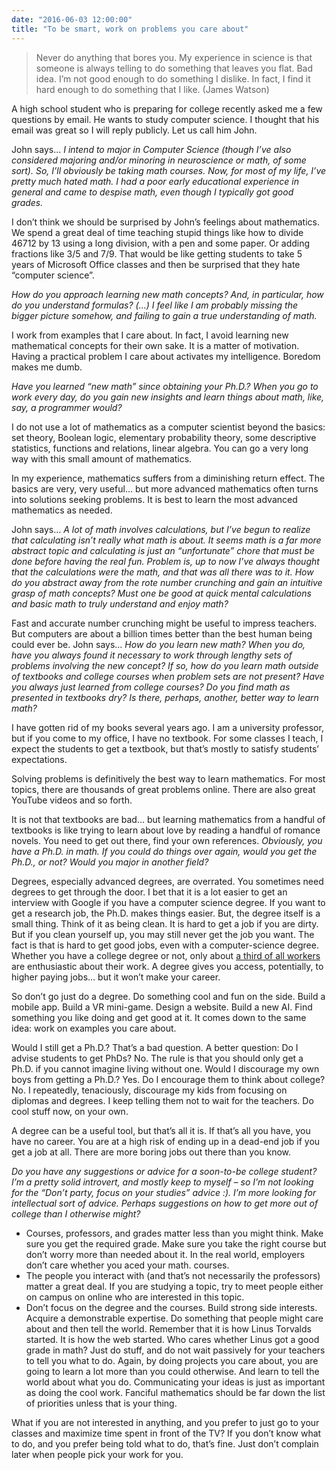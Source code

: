 ```yaml
---
date: "2016-06-03 12:00:00"
title: "To be smart, work on problems you care about"
---
```




> Never do anything that bores you. My experience in science is that someone is always telling to do something that leaves you flat. Bad idea. I&rsquo;m not good enough to do something I dislike. In fact, I find it hard enough to do something that I like. (James Watson)


A high school student who is preparing for college recently asked me a few questions by email. He wants to study computer science. I thought that his email was great so I will reply publicly. Let us call him John.

John says&hellip; <em>I intend to major in Computer Science (though I&rsquo;ve also considered majoring and/or minoring in neuroscience or math, of some sort). So, I&rsquo;ll obviously be taking math courses. Now, for most of my life, I&rsquo;ve pretty much hated math. I had a poor early educational experience in general and came to despise math, even though I typically got good grades. </em>

I don&rsquo;t think we should be surprised by John&rsquo;s feelings about mathematics. We spend a great deal of time teaching stupid things like how to divide 46712 by 13 using a long division, with a pen and some paper. Or adding fractions like 3/5 and 7/9. That would be like getting students to take 5 years of Microsoft Office classes and then be surprised that they hate &ldquo;computer science&rdquo;.

<em>How do you approach learning new math concepts? And, in particular, how do you understand formulas? (&hellip;) I feel like I am probably missing the bigger picture somehow, and failing to gain a true understanding of math.</em>

I work from examples that I care about. In fact, I avoid learning new mathematical concepts for their own sake. It is a matter of motivation. Having a practical problem I care about activates my intelligence. Boredom makes me dumb.

<em>Have you learned &ldquo;new math&rdquo; since obtaining your Ph.D.? When you go to work every day, do you gain new insights and learn things about math, like, say, a programmer would?</em>

I do not use a lot of mathematics as a computer scientist beyond the basics: set theory, Boolean logic, elementary probability theory, some descriptive statistics, functions and relations, linear algebra. You can go a very long way with this small amount of mathematics.

In my experience, mathematics suffers from a diminishing return effect. The basics are very, very useful&hellip; but more advanced mathematics often turns into solutions seeking problems. It is best to learn the most advanced mathematics as needed.

John says&hellip; <em>A lot of math involves calculations, but I&rsquo;ve begun to realize that calculating isn&rsquo;t really what math is about. It seems math is a far more abstract topic and calculating is just an &ldquo;unfortunate&rdquo; chore that must be done before having the real fun. Problem is, up to now I&rsquo;ve always thought that the calculations were the math, and that was all there was to it. How do you abstract away from the rote number crunching and gain an intuitive grasp of math concepts? Must one be good at quick mental calculations and basic math to truly understand and enjoy math?</em>

Fast and accurate number crunching might be useful to impress teachers. But computers are about a billion times better than the best human being could ever be.
John says&hellip; <em>How do you learn new math? When you do, have you always found it necessary to work through lengthy sets of problems involving the new concept? If so, how do you learn math outside of textbooks and college courses when problem sets are not present? Have you always just learned from college courses? Do you find math as presented in textbooks dry? Is there, perhaps, another, better way to learn math?</em>

I have gotten rid of my books several years ago. I am a university professor, but if you come to my office, I have no textbook. For some classes I teach, I expect the students to get a textbook, but that&rsquo;s mostly to satisfy students&rsquo; expectations.

Solving problems is definitively the best way to learn mathematics. For most topics, there are thousands of great problems online. There are also great YouTube videos and so forth.

It is not that textbooks are bad&hellip; but learning mathematics from a handful of textbooks is like trying to learn about love by reading a handful of romance novels. You need to get out there, find your own references.
<em>Obviously, you have a Ph.D. in math. If you could do things over again, would you get the Ph.D., or not? Would you major in another field? </em>

Degrees, especially advanced degrees, are overrated. You sometimes need degrees to get through the door. I bet that it is a lot easier to get an interview with Google if you have a computer science degree. If you want to get a research job, the Ph.D. makes things easier. But, the degree itself is a small thing.
Think of it as being clean. It is hard to get a job if you are dirty. But if you clean yourself up, you may still never get the job you want. The fact is that is hard to get good jobs, even with a computer-science degree.
Whether you have a college degree or not, only about [a third of all workers](http://www.medicaldaily.com/college-grads-are-more-unhappy-work-less-educated-according-new-gallup-poll-understanding-why-key) are enthusiastic about their work. A degree gives you access, potentially, to higher paying jobs&hellip; but it won&rsquo;t make your career.

So don&rsquo;t go just do a degree. Do something cool and fun on the side. Build a mobile app. Build a VR mini-game. Design a website. Build a new AI. Find something you like doing and get good at it. It comes down to the same idea: work on examples you care about.

Would I still get a Ph.D.? That&rsquo;s a bad question. A better question: Do I advise students to get PhDs? No. The rule is that you should only get a Ph.D. if you cannot imagine living without one. Would I discourage my own boys from getting a Ph.D.? Yes. Do I encourage them to think about college? No. I repeatedly, tenaciously, discourage my kids from focusing on diplomas and degrees. I keep telling them not to wait for the teachers. Do cool stuff now, on your own.

A degree can be a useful tool, but that&rsquo;s all it is. If that&rsquo;s all you have, you have no career. You are at a high risk of ending up in a dead-end job if you get a job at all. There are more boring jobs out there than you know.

<em>Do you have any suggestions or advice for a soon-to-be college student? I&rsquo;m a pretty solid introvert, and mostly keep to myself &#8211; so I&rsquo;m not looking for the &ldquo;Don&rsquo;t party, focus on your studies&rdquo; advice :). I&rsquo;m more looking for intellectual sort of advice. Perhaps suggestions on how to get more out of college than I otherwise might?<br/>
</em>

- Courses, professors, and grades matter less than you might think. Make sure you get the required grade. Make sure you take the right course but don&rsquo;t worry more than needed about it. In the real world, employers don&rsquo;t care whether you aced your math. courses.
- The people you interact with (and that&rsquo;s not necessarily the professors) matter a great deal. If you are studying a topic, try to meet people either on campus on online who are interested in this topic.
- Don&rsquo;t focus on the degree and the courses. Build strong side interests. Acquire a demonstrable expertise. Do something that people might care about and then tell the world. Remember that it is how Linus Torvalds started. It is how the web started. Who cares whether Linus got a good grade in math? Just do stuff, and do not wait passively for your teachers to tell you what to do. Again, by doing projects you care about, you are going to learn a lot more than you could otherwise. And learn to tell the world about what you do. Communicating your ideas is just as important as doing the cool work. Fanciful mathematics should be far down the list of priorities unless that is your thing.


What if you are not interested in anything, and you prefer to just go to your classes and maximize time spent in front of the TV? If you don&rsquo;t know what to do, and you prefer being told what to do, that&rsquo;s fine. Just don&rsquo;t complain later when people pick your work for you.

